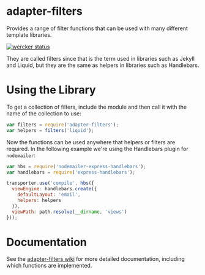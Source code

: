 adapter-filters
===============

Provides a range of filter functions that can be used with many different template libraries.

[![wercker status](https://app.wercker.com/status/a2c031419d94a789953254de2944b09b/m/master "wercker status")](https://app.wercker.com/project/bykey/a2c031419d94a789953254de2944b09b)

They are called filters since that is the term used in libraries such as Jekyll and Liquid, but they are the same as helpers in libraries such as Handlebars.

# Using the Library

To get a collection of filters, include the module and then call it with the name of the collection to use:

```javascript
var filters = require('adapter-filters');
var helpers = filters('liquid');
```

Now the functions can be used anywhere that helpers or filters are required. In the following example we're using the Handlebars plugin for `nodemailer`:

```javascript
var hbs = require('nodemailer-express-handlebars');
var handlebars = require('express-handlebars');

transporter.use('compile', hbs({
  viewEngine: handlebars.create({
    defaultLayout: 'email',
    helpers: helpers
  }),
  viewPath: path.resolve(__dirname, 'views')
}));
```

# Documentation

See the [adapter-filters wiki](https://github.com/stakk/adapter-filters/wiki) for more detailed documentation, including which functions are implemented.
